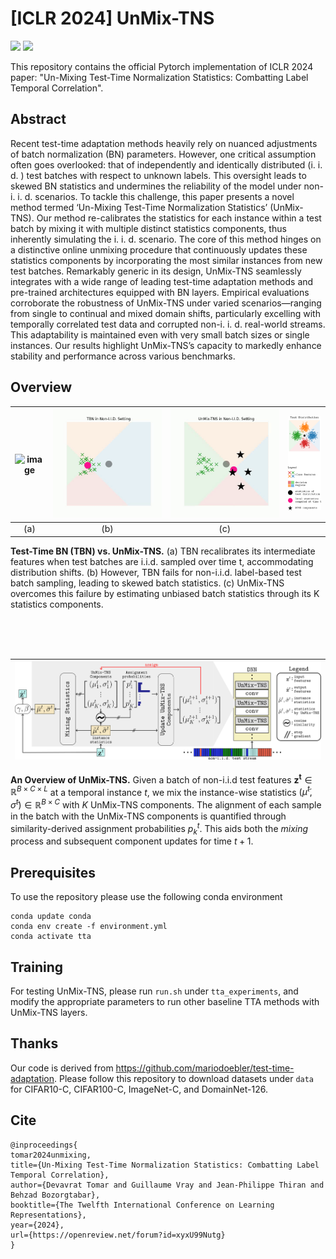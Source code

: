# [ICLR 2024] UnMix-TNS
<!-- Paper Link, Project Link -->
<a href="https://openreview.net/forum?id=xyxU99Nutg"><img src="https://img.shields.io/badge/OpenReview-ICLR2024-orange"></a>
<a href="https://behzadbozorgtabar.com/UnMix-TNS.html"><img src="https://img.shields.io/badge/Project%20Page-online-brightgreen"></a>

This repository contains the official Pytorch implementation of ICLR 2024 paper: "Un-Mixing Test-Time Normalization Statistics:
Combatting Label Temporal Correlation".

## Abstract
Recent test-time adaptation methods heavily rely on nuanced adjustments of batch normalization (BN) parameters. However, one critical assumption often goes overlooked: that of independently and identically distributed (i. i. d. ) test batches with respect to unknown labels. This oversight leads to skewed BN statistics and undermines the reliability of the model under non-i. i. d. scenarios. To tackle this challenge, this paper presents a novel method termed ‘Un-Mixing Test-Time Normalization Statistics’ (UnMix-TNS). Our method re-calibrates the statistics for each instance within a test batch by mixing it with multiple distinct statistics components, thus inherently simulating the i. i. d. scenario. The core of this method hinges on a distinctive online unmixing procedure that continuously updates these statistics components by incorporating the most similar instances from new test batches. Remarkably generic in its design, UnMix-TNS seamlessly integrates with a wide range of leading test-time adaptation methods and pre-trained architectures equipped with BN layers. Empirical evaluations corroborate the robustness of UnMix-TNS under varied scenarios—ranging from single to continual and mixed domain shifts, particularly excelling with temporally correlated test data and corrupted non-i. i. d. real-world streams. This adaptability is maintained even with very small batch sizes or single instances. Our results highlight UnMix-TNS’s capacity to markedly enhance stability and performance across various benchmarks.

## Overview

| <img src="tbn_iid.gif" alt="image" style="width:auto;height:auto;"> | <img src="tbn_non_iid.gif" alt="image" style="width:auto;height:auto;">|<img src="unmix_tns_non_iid.gif" alt="image" style="width:auto;height:auto;">|<img src="legend.png" alt="image" style="width:auto;height:auto;">|
|:--:|:--:|:--:|:--:|
|(a)|(b)|(c)| |

<b>Test-Time BN (TBN) vs. UnMix-TNS.</b> (a) TBN recalibrates its intermediate features when test batches are i.i.d. sampled over time t, accommodating distribution shifts. (b) However, TBN fails for non-i.i.d. label-based test batch sampling, leading to skewed batch statistics. (c) UnMix-TNS overcomes this failure by estimating unbiased batch statistics through its K statistics components.

<br>
<br>
<br>

| <img src="unmix_tns.svg" alt="image" style="width:auto;height:auto;"> |
|:--:|
<b>An Overview of UnMix-TNS.</b> Given a batch of non-i.i.d test features $\mathbf{z^t}\in \mathbb{R}^{B\times C \times L}$ at a temporal instance $t$, we mix the instance-wise statistics $(\tilde{\mu}^t, \tilde{\sigma}^t) \in \mathbb{R}^{B \times C}$ with $K$ UnMix-TNS components. The alignment of each sample in the batch with the UnMix-TNS components is quantified through similarity-derived assignment probabilities $p_k^t$. This aids both the <i>mixing</i> process and subsequent component updates for time $t+1$.


## Prerequisites
To use the repository please use the following conda environment

```
conda update conda
conda env create -f environment.yml
conda activate tta 
```

## Training
For testing UnMix-TNS, please run `run.sh` under `tta_experiments`, and modify the appropriate parameters to run other baseline TTA methods with UnMix-TNS layers.

## Thanks
Our code is derived from https://github.com/mariodoebler/test-time-adaptation. Please follow this repository to download datasets under `data` for CIFAR10-C, CIFAR100-C, ImageNet-C, and DomainNet-126.

## Cite
```
@inproceedings{
tomar2024unmixing,
title={Un-Mixing Test-Time Normalization Statistics: Combatting Label Temporal Correlation},
author={Devavrat Tomar and Guillaume Vray and Jean-Philippe Thiran and Behzad Bozorgtabar},
booktitle={The Twelfth International Conference on Learning Representations},
year={2024},
url={https://openreview.net/forum?id=xyxU99Nutg}
}
```